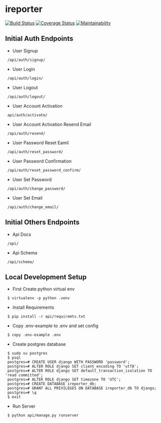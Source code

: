 # ireporter

[![Build Status](https://travis-ci.org/jkamz/ireporter.svg?branch=develop)](https://travis-ci.org/jkamz/ireporter) [![Coverage Status](https://coveralls.io/repos/github/jkamz/ireporter/badge.svg?branch=develop)](https://coveralls.io/github/jkamz/ireporter?branch=develop) [![Maintainability](https://api.codeclimate.com/v1/badges/3e33878d5311b00883bf/maintainability)](https://codeclimate.com/github/jkamz/ireporter/maintainability)

## Initial Auth Endpoints
 - User Signup
 ```
  /api/auth/signup/
 ```
 - User Login
 ```
  /api/auth/login/
 ```
 - User Logout
  ```
   /api/auth/logout/
 ```
 - User Account Activation
  ```
   api/auth/activate/
 ```
 - User Account Activation Resend Email
  ```
   /api/auth/resend/
 ```
 - User Password Reset Eamil
  ```
   /api/auth/reset_password/
 ```
 - User Password Confirmation
  ```
   /api/auth/reset_password_confirm/
 ```
 - User Set Password
  ```
   /api/auth/change_password/
 ```
 - User Set Email
  ```
   /api/auth/change_email/
 ```

## Initial Others Endpoints
 - Api Docs
 ```
  /api/
 ```
 - Api Schema
 ```
  /api/schema/
 ```

## Local Development Setup
 - First Create python virtual env
 ```
  $ virtualenv -p python .venv
 ```
 - Install Requirements
 ```
  $ pip install -r api/requiremts.txt
 ```
 - Copy .env-example to .env and set config
 ```
  $ copy .env-example .env
 ```
 - Create postgres database
 ```
  $ sudo su postgres
  $ psql
  postgres=# CREATE USER django WITH PASSWORD 'password';
  postgres=# ALTER ROLE django SET client_encoding TO 'utf8';
  postgres=# ALTER ROLE django SET default_transaction_isolation TO 'read committed';
  postgres=# ALTER ROLE django SET timezone TO 'UTC';
  postgres=# CREATE DATABASE ireporter_db;
  postgres=# GRANT ALL PRIVILEGES ON DATABASE ireporter_db TO django;
  postgres=# \q
  $ exit
 ```
 - Run Server
 ```
  $ python api/manage.py runserver
 ```
